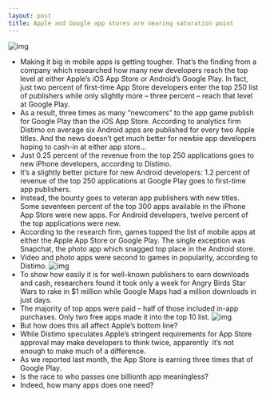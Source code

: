 ```yaml
---
layout: post
title: Apple and Google app stores are nearing saturation point
---
```

![img](http://media.idownloadblog.com/wp-content/uploads/2013/02/Distimo-top-10-new-apps.png)
* Making it big in mobile apps is getting tougher. That’s the finding from a company which researched how many new developers reach the top level at either Apple’s iOS App Store or Android’s Google Play. In fact, just two percent of first-time App Store developers enter the top 250 list of publishers while only slightly more – three percent – reach that level at Google Play.
* As a result, three times as many “newcomers” to the app game publish for Google Play than the iOS App Store. According to analytics firm Distimo on average six Android apps are published for every two Apple titles. And the news doesn’t get much better for newbie app developers hoping to cash-in at either app store…
* Just 0.25 percent of the revenue from the top 250 applications goes to new iPhone developers, according to Distimo.
* It’s a slightly better picture for new Android developers: 1.2 percent of revenue of the top 250 applications at Google Play goes to first-time app publishers.
* Instead, the bounty goes to veteran app publishers with new titles. Some seventeen percent of the top 300 apps available in the iPhone App Store were new apps. For Android developers, twelve percent of the top applications were new.
* According to the research firm, games topped the list of mobile apps at either the Apple App Store or Google Play. The single exception was Snapchat, the photo app which snagged top place in the Android store.
* Video and photo apps were second to games in popularity, according to Distimo.
![img](http://media.idownloadblog.com/wp-content/uploads/2013/02/app-store-rev-google-play.png)
* To show how easily it is for well-known publishers to earn downloads and cash, researchers found it took only a week for Angry Birds Star Wars to rake in $1 million while Google Maps had a million downloads in just days.
* The majority of top apps were paid – half of those included in-app purchases. Only two free apps made it into the top 10 list.
![img](http://media.idownloadblog.com/wp-content/uploads/2013/02/app-store-new-rev.png)
* But how does this all affect Apple’s bottom line?
* While Distimo speculates Apple’s stringent requirements for App Store approval may make developers to think twice, apparently  it’s not enough to make much of a difference.
* As we reported last month, the App Store is earning three times that of Google Play.
* Is the race to who passes one billionth app meaningless?
* Indeed, how many apps does one need?

